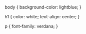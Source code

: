 body {
  background-color: lightblue;
}

h1 {
  color: white;
  text-align: center;
}

p {
  font-family: verdana;
}